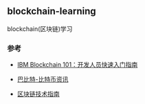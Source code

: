 ## blockchain-learning

blockchain(区块链)学习

### 参考

* [IBM Blockchain 101：开发人员快速入门指南](https://www.ibm.com/developerworks/cn/cloud/library/cl-ibm-blockchain-101-quick-start-guide-for-developers-bluemix-trs/index.html)

* [巴比特-比特币资讯](http://www.8btc.com/)
* [区块链技术指南](https://yeasy.gitbooks.io/blockchain_guide/content/)
